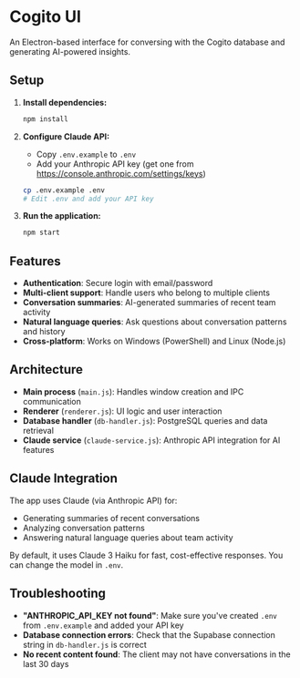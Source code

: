 # Cogito UI

An Electron-based interface for conversing with the Cogito database and generating AI-powered insights.

## Setup

1. **Install dependencies:**
   ```bash
   npm install
   ```

2. **Configure Claude API:**
   - Copy `.env.example` to `.env`
   - Add your Anthropic API key (get one from https://console.anthropic.com/settings/keys)
   ```bash
   cp .env.example .env
   # Edit .env and add your API key
   ```

3. **Run the application:**
   ```bash
   npm start
   ```

## Features

- **Authentication**: Secure login with email/password
- **Multi-client support**: Handle users who belong to multiple clients
- **Conversation summaries**: AI-generated summaries of recent team activity
- **Natural language queries**: Ask questions about conversation patterns and history
- **Cross-platform**: Works on Windows (PowerShell) and Linux (Node.js)

## Architecture

- **Main process** (`main.js`): Handles window creation and IPC communication
- **Renderer** (`renderer.js`): UI logic and user interaction
- **Database handler** (`db-handler.js`): PostgreSQL queries and data retrieval
- **Claude service** (`claude-service.js`): Anthropic API integration for AI features

## Claude Integration

The app uses Claude (via Anthropic API) for:
- Generating summaries of recent conversations
- Analyzing conversation patterns
- Answering natural language queries about team activity

By default, it uses Claude 3 Haiku for fast, cost-effective responses. You can change the model in `.env`.

## Troubleshooting

- **"ANTHROPIC_API_KEY not found"**: Make sure you've created `.env` from `.env.example` and added your API key
- **Database connection errors**: Check that the Supabase connection string in `db-handler.js` is correct
- **No recent content found**: The client may not have conversations in the last 30 days
